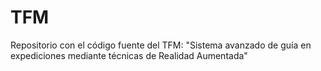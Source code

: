 # TFM
Repositorio con el código fuente del TFM: "Sistema avanzado de guía en expediciones mediante técnicas de Realidad Aumentada"
